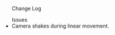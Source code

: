 <ul>
  <lh>Change Log</lh>
</ul>

<ul>
  <lh>Issues</lh>
	<li>Camera shakes during linear movement.</li>
</ul>
